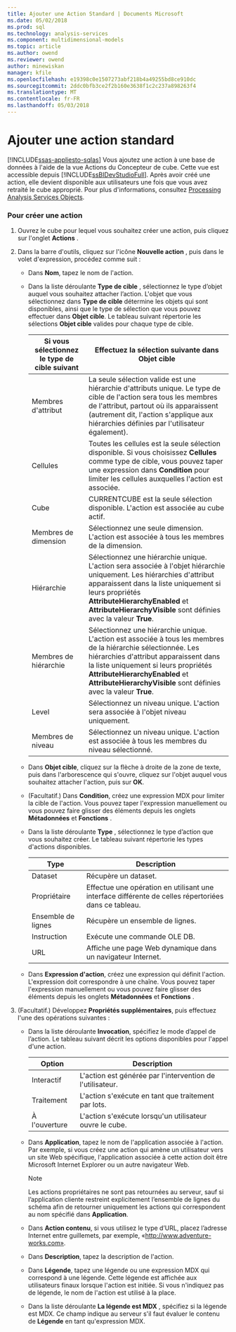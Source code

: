 ```yaml
---
title: Ajouter une Action Standard | Documents Microsoft
ms.date: 05/02/2018
ms.prod: sql
ms.technology: analysis-services
ms.component: multidimensional-models
ms.topic: article
ms.author: owend
ms.reviewer: owend
author: minewiskan
manager: kfile
ms.openlocfilehash: e19398c0e1507273abf218b4a49255bd8ce910dc
ms.sourcegitcommit: 2ddc0bfb3ce2f2b160e3638f1c2c237a898263f4
ms.translationtype: MT
ms.contentlocale: fr-FR
ms.lasthandoff: 05/03/2018
---
```

# <a name="add-a-standard-action"></a>Ajouter une action standard
[!INCLUDE[ssas-appliesto-sqlas](../../includes/ssas-appliesto-sqlas.md)]
  Vous ajoutez une action à une base de données à l'aide de la vue Actions du Concepteur de cube. Cette vue est accessible depuis [!INCLUDE[ssBIDevStudioFull](../../includes/ssbidevstudiofull-md.md)]. Après avoir créé une action, elle devient disponible aux utilisateurs une fois que vous avez retraité le cube approprié. Pour plus d'informations, consultez [Processing Analysis Services Objects](../../analysis-services/multidimensional-models/processing-analysis-services-objects.md).  
  
### <a name="to-create-an-action"></a>Pour créer une action  
  
1.  Ouvrez le cube pour lequel vous souhaitez créer une action, puis cliquez sur l'onglet **Actions** .  
  
2.  Dans la barre d'outils, cliquez sur l'icône **Nouvelle action** , puis dans le volet d'expression, procédez comme suit :  
  
    -   Dans **Nom**, tapez le nom de l'action.  
  
    -   Dans la liste déroulante **Type de cible** , sélectionnez le type d’objet auquel vous souhaitez attacher l’action. L'objet que vous sélectionnez dans **Type de cible** détermine les objets qui sont disponibles, ainsi que le type de sélection que vous pouvez effectuer dans **Objet cible**. Le tableau suivant répertorie les sélections **Objet cible** valides pour chaque type de cible.  
  
        |Si vous sélectionnez le type de cible suivant|Effectuez la sélection suivante dans Objet cible|  
        |---------------------------------------------|---------------------------------------------------|  
        |Membres d'attribut|La seule sélection valide est une hiérarchie d'attributs unique. Le type de cible de l'action sera tous les membres de l'attribut, partout où ils apparaissent (autrement dit, l'action s'applique aux hiérarchies définies par l'utilisateur également).|  
        |Cellules|Toutes les cellules est la seule sélection disponible. Si vous choisissez **Cellules** comme type de cible, vous pouvez taper une expression dans **Condition** pour limiter les cellules auxquelles l'action est associée.|  
        |Cube|CURRENTCUBE est la seule sélection disponible. L'action est associée au cube actif.|  
        |Membres de dimension|Sélectionnez une seule dimension. L'action est associée à tous les membres de la dimension.|  
        |Hiérarchie|Sélectionnez une hiérarchie unique. L'action sera associée à l'objet hiérarchie uniquement. Les hiérarchies d'attribut apparaissent dans la liste uniquement si leurs propriétés **AttributeHierarchyEnabled** et **AttributeHierarchyVisible** sont définies avec la valeur **True**.|  
        |Membres de hiérarchie|Sélectionnez une hiérarchie unique. L'action est associée à tous les membres de la hiérarchie sélectionnée. Les hiérarchies d'attribut apparaissent dans la liste uniquement si leurs propriétés **AttributeHierarchyEnabled** et **AttributeHierarchyVisible** sont définies avec la valeur **True**.|  
        |Level|Sélectionnez un niveau unique. L'action sera associée à l'objet niveau uniquement.|  
        |Membres de niveau|Sélectionnez un niveau unique. L'action est associée à tous les membres du niveau sélectionné.|  
  
    -   Dans **Objet cible**, cliquez sur la flèche à droite de la zone de texte, puis dans l'arborescence qui s'ouvre, cliquez sur l'objet auquel vous souhaitez attacher l'action, puis sur **OK**.  
  
    -   (Facultatif.) Dans **Condition**, créez une expression MDX pour limiter la cible de l'action. Vous pouvez taper l'expression manuellement ou vous pouvez faire glisser des éléments depuis les onglets **Métadonnées** et **Fonctions** .  
  
    -   Dans la liste déroulante **Type** , sélectionnez le type d’action que vous souhaitez créer. Le tableau suivant répertorie les types d'actions disponibles.  
  
        |Type|Description|  
        |----------|-----------------|  
        |Dataset|Récupère un dataset.|  
        |Propriétaire|Effectue une opération en utilisant une interface différente de celles répertoriées dans ce tableau.|  
        |Ensemble de lignes|Récupère un ensemble de lignes.|  
        |Instruction|Exécute une commande OLE DB.|  
        |URL|Affiche une page Web dynamique dans un navigateur Internet.|  
  
    -   Dans **Expression d'action**, créez une expression qui définit l'action. L'expression doit correspondre à une chaîne. Vous pouvez taper l'expression manuellement ou vous pouvez faire glisser des éléments depuis les onglets **Métadonnées** et **Fonctions** .  
  
3.  (Facultatif.) Développez **Propriétés supplémentaires**, puis effectuez l'une des opérations suivantes :  
  
    -   Dans la liste déroulante **Invocation**, spécifiez le mode d’appel de l’action. Le tableau suivant décrit les options disponibles pour l'appel d'une action.  
  
        |Option|Description|  
        |------------|-----------------|  
        |Interactif|L'action est générée par l'intervention de l'utilisateur.|  
        |Traitement|L'action s'exécute en tant que traitement par lots.|  
        |À l'ouverture|L'action s'exécute lorsqu'un utilisateur ouvre le cube.|  
  
    -   Dans **Application**, tapez le nom de l'application associée à l'action. Par exemple, si vous créez une action qui amène un utilisateur vers un site Web spécifique, l'application associée à cette action doit être Microsoft Internet Explorer ou un autre navigateur Web.  
  
        > [!NOTE]  
        >  Les actions propriétaires ne sont pas retournées au serveur, sauf si l’application cliente restreint explicitement l’ensemble de lignes du schéma afin de retourner uniquement les actions qui correspondent au nom spécifié dans **Application**.  
  
    -   Dans **Action contenu**, si vous utilisez le type d’URL, placez l’adresse Internet entre guillemets, par exemple, «http://www.adventure-works.com».  
  
    -   Dans **Description**, tapez la description de l'action.  
  
    -   Dans **Légende**, tapez une légende ou une expression MDX qui correspond à une légende. Cette légende est affichée aux utilisateurs finaux lorsque l'action est initiée. Si vous n'indiquez pas de légende, le nom de l'action est utilisé à la place.  
  
    -   Dans la liste déroulante **La légende est MDX** , spécifiez si la légende est MDX. Ce champ indique au serveur s'il faut évaluer le contenu de **Légende** en tant qu'expression MDX.  
  
  
